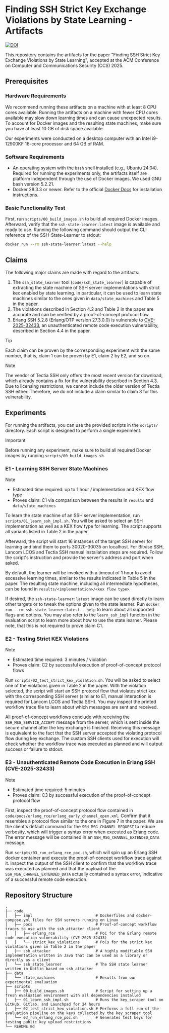 # Finding SSH Strict Key Exchange Violations by State Learning - Artifacts

[![DOI](https://zenodo.org/badge/DOI/10.5281/zenodo.17021720.svg)](https://doi.org/10.5281/zenodo.17021720)

This repository contains the artifacts for the paper "Finding SSH Strict Key
Exchange Violations by State Learning", accepted at the ACM Conference on
Computer and Communications Security (CCS) 2025.

## Prerequisites

### Hardware Requirements

We recommend running these artifacts on a machine with at least 8 CPU cores
available. Running the artifacts on a machine with fewer CPU cores available
may slow down learning times and can cause unexpected results. To account for
Docker images and the resulting state machines, make sure you have at least
10 GB of disk space available.

Our experiments were conducted on a desktop computer with an Intel i9-12900KF
16-core processor and 64 GB of RAM.

### Software Requirements

- An operating system with the `bash` shell installed (e.g., Ubuntu 24.04).
  Required for running the experiments only, the artifacts itself are platform
  independent through the use of Docker images. We used GNU bash version 5.2.21.
- Docker 28.3.3 or newer. Refer to the official [Docker Docs](https://docs.docker.com/engine/install/)
  for installation instructions.

### Basic Functionality Test

First, run `scripts/00_build_images.sh` to build all required Docker images.
Afterward, verify that the `ssh-state-learner:latest` image is available and
ready to use. Running the following command should output the CLI reference
of the SSH-State-Learner to stdout:

```bash
docker run --rm ssh-state-learner:latest --help
```

## Claims

The following major claims are made with regard to the artifacts:

1. The `ssh_state_learner` tool (`code/ssh_state_learner`) is capable of
   extracting the state machine of SSH server implementations with strict kex
   enabled by state learning. In particular, it can be used to learn state
   machines similar to the ones given in `data/state_machines` and Table 5 in
   the paper.
2. The violations described in Section 4.2 and Table 2 in the paper are accurate
   and can be verified by a proof-of-concept protocol flow.
3. Erlang SSH 5.2.8 (Erlang/OTP version 27.3.0.0) is vulnerable to
   [CVE-2025-32433](https://www.cve.org/CVERecord?id=CVE-2025-32433), an
   unauthenticated remote code execution vulnerability, described in Section 4.4
   in the paper.

> [!TIP]
> Each claim can be proven by the corresponding experiment with the same number,
> that is, claim 1 can be proven by E1, claim 2 by E2, and so on.

> [!NOTE]
> The vendor of Tectia SSH only offers the most recent version for download,
> which already contains a fix for the vulnerability described in Section 4.3.
> Due to licensing restrictions, we cannot include the older version of Tectia
> SSH either. Therefore, we do not include a claim similar to claim 3 for this
> vulnerability.

## Experiments

For running the artifacts, you can use the provided scripts in the `scripts/`
directory. Each script is designed to perform a single experiment.

> [!IMPORTANT]
> Before running any experiment, make sure to build all required Docker images
> by running `scripts/00_build_images.sh`.

### E1 - Learning SSH Server State Machines

> [!NOTE]
> - Estimated time required: up to 1 hour / implementation and KEX flow type
> - Proves claim: C1 via comparison between the results in `results` and `data/state_machines`

To learn the state machine of an SSH server implementation, run `scripts/01_learn_ssh_impl.sh`.
You will be asked to select an SSH implementation as well as a KEX flow type for
learning. The script supports all variants listed in Table 2 in the paper.

Afterward, the script will start 16 instances of the target SSH server
for learning and bind them to ports 30020-30035 on localhost. For Bitvise SSH,
Lancom LCOS and Tectia SSH manual installation steps are required. Follow
the script's instruction and provide the server's address and port when asked.

By default, the learner will be invoked with a timeout of 1 hour to avoid
excessive learning times, similar to the results indicated in Table 5 in the paper.
The resulting state machine, including all intermediate hypotheses, can be found
in `results/<implementation>/<kex flow type>`.

If desired, the `ssh-state-learner:latest` image can be used directly to learn
other targets or to tweak the options given to the state learner. Run
`docker run --rm ssh-state-learner:latest --help` to learn about all supported
flags and options. You may also refer to the `learn_ssh_impl` function in the
evaluation script to learn more about how to use the state learner. Please note,
that this is not required to prove claim C1.

### E2 - Testing Strict KEX Violations

> [!NOTE]
> - Estimated time required: 3 minutes / violation
> - Proves claim: C2 by successful execution of proof-of-concept protocol flows

Run `scripts/02_test_strict_kex_violation.sh`. You will be asked to select one
of the violations given in Table 2 in the paper. With the violation selected,
the script will start an SSH protocol flow that violates strict kex with the
corresponding SSH server (similar to E1, manual interaction is required for
Lancom LCOS and Tectia SSH). You may inspect the printed workflow trace file to
learn about which messages are sent and received.

All proof-of-concept workflows conclude with receiving the `SSH_MSG_SERVICE_ACCEPT`
message from the server, which is sent inside the secure channel after the key
exchange is finished. Receiving this message is equivalent to the fact that
the SSH server accepted the violating protocol flow during key exchange. The
custom SSH clients used for execution will check whether the workflow trace
was executed as planned and will output success or failure to stdout.

### E3 - Unauthenticated Remote Code Execution in Erlang SSH (CVE-2025-32433)

> [!NOTE]
> - Estimated time required: 5 minutes
> - Proves claim: C3 by successful execution of the proof-of-concept protocol flow

First, inspect the proof-of-concept protocol flow contained in `code/pocs/erlang_rce/erlang_early_channel_open.xml`.
Confirm that it resembles a protocol flow similar to the one in Figure 7 in the
paper. We use the client's default command for the `SSH_MSG_CHANNEL_REQUEST`
to reduce verbosity, which will trigger a syntax error when executed as Erlang
code. The error message will be contained in an `SSH_MSG_CHANNEL_EXTENDED_DATA`
message.

Run `scripts/03_run_erlang_rce_poc.sh`, which will spin up an Erlang SSH docker
container and execute the proof-of-concept workflow trace against it. Inspect
the output of the SSH client to confirm that the workflow trace was executed
as planned and that the payload of the `SSH_MSG_CHANNEL_EXTENDED_DATA` actually
contained a syntax error, indicative of a successful remote code execution.

## Repository Structure

```
.
├── code
│   ├── impl                            # Dockerfiles and docker-compose.yml files for SSH servers running on Linux
│   ├── pocs                            # Proof-of-concept workflow traces to use with the ssh_attacker client
│   │   ├── erlang_rce                  # PoC for the Erlang remote code execution vulnerability (CVE-2025-32433)
│   │   └── strict_kex_violations       # PoCs for the strict kex violations given in Table 2 in the paper
│   ├── ssh_attacker                    # A highly modifiable SSH implementation written in Java that can be used as a library or directly as a client
│   └── ssh_state_learner               # The SSH state learner written in Kotlin based on ssh_attacker
├── data
│   └── state_machines                  # Results from our experimental evaluation
├── scripts
│   ├── 00_build_images.sh              # Script for setting up a fresh evaluation environment with all dependencies installed
│   ├── 01_learn_ssh_impl.sh            # Runs the key_scraper tool on GitHub, Gitlab, and Launchpad for 24 hours
│   ├── 02_test_strict_kex_violation.sh # Performs a full run of the evaluation pipeline on the keys collected by the key_scraper tool
│   └── 03_run_erlang_rce_poc.sh        # Generates test keys for testing public key upload restrictions
└── README.md
```
